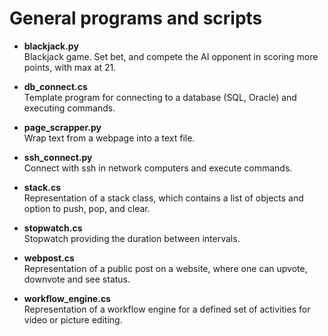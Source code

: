 # General programs and scripts

- **blackjack.py**\
Blackjack game. Set bet, and compete the AI opponent in scoring more points, with max at 21.

- **db_connect.cs**\
  Template program for connecting to a database (SQL, Oracle) and executing commands.
  
- **page_scrapper.py**\
  Wrap text from a webpage into a text file.

- **ssh_connect.py**\
  Connect with ssh in network computers and execute commands.

- **stack.cs**\
  Representation of a stack class, which contains a list of objects and option to push, pop, and clear.
  
- **stopwatch.cs**\
  Stopwatch providing the duration between intervals.
  
- **webpost.cs**\
  Representation of a public post on a website, where one can upvote, downvote and see status.

- **workflow_engine.cs**\
  Representation of a workflow engine for a defined set of activities for video or picture editing.
